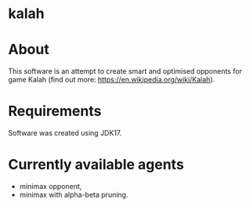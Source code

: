 # kalah

# About

This software is an attempt to create smart and optimised opponents for game Kalah (find out more: https://en.wikipedia.org/wiki/Kalah).

# Requirements
Software was created using JDK17.

# Currently available agents
- minimax opponent,
- minimax with alpha-beta pruning.